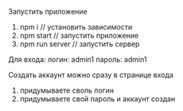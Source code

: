 Запустить приложение

1. npm i // установить зависимости
2. npm start // запустить приложение
3. npm run server // запустить сервер


Для входа:
логин: admin1
пароль: admin1

Создать аккаунт можно сразу в странице входа 
1. придумываете своль логин
2. придумываете свой пароль
и аккаунт создан

